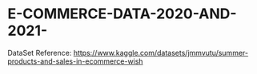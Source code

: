 # E-COMMERCE-DATA-2020-AND-2021-

DataSet Reference:
https://www.kaggle.com/datasets/jmmvutu/summer-products-and-sales-in-ecommerce-wish
